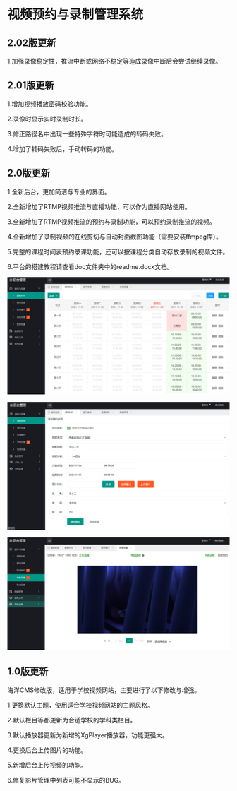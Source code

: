 # 视频预约与录制管理系统

## 2.02版更新

1.加强录像稳定性，推流中断或网络不稳定等造成录像中断后会尝试继续录像。

## 2.01版更新

1.增加视频播放密码校验功能。

2.录像时显示实时录制时长。

3.修正路径名中出现一些特殊字符时可能造成的转码失败。

4.增加了转码失败后，手动转码的功能。

## 2.0版更新

1.全新后台，更加简洁与专业的界面。

2.全新增加了RTMP视频推流与直播功能，可以作为直播网站使用。

3.全新增加了RTMP视频推流的预约与录制功能，可以预约录制推流的视频。

4.全新增加了录制视频的在线剪切与自动封面截图功能（需要安装ffmpeg库）。

5.完整的课程时间表预约录课功能，还可以按课程分类自动存放录制的视频文件。

6.平台的搭建教程请查看doc文件夹中的readme.docx文档。


![pic1](doc/001.png "课程时间")

![pic2](doc/002.png "预约录课")

![pic3](doc/003.png "查看直播")


## 1.0版更新

海洋CMS修改版，适用于学校视频网站，主要进行了以下修改与增强。

1.更换默认主题，使用适合学校视频网站的主题风格。

2.默认栏目等都更新为合适学校的学科类栏目。

3.默认播放器更新为新增的XgPlayer播放器，功能更强大。

4.更换后台上传图片的功能。

5.新增后台上传视频的功能。

6.修复影片管理中列表可能不显示的BUG。
